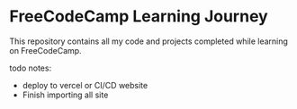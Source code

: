 ﻿# FreeCodeCamp Learning Journey

This repository contains all my code and projects completed while learning on FreeCodeCamp.

todo notes:
- deploy to vercel or CI/CD website
- Finish importing all site
